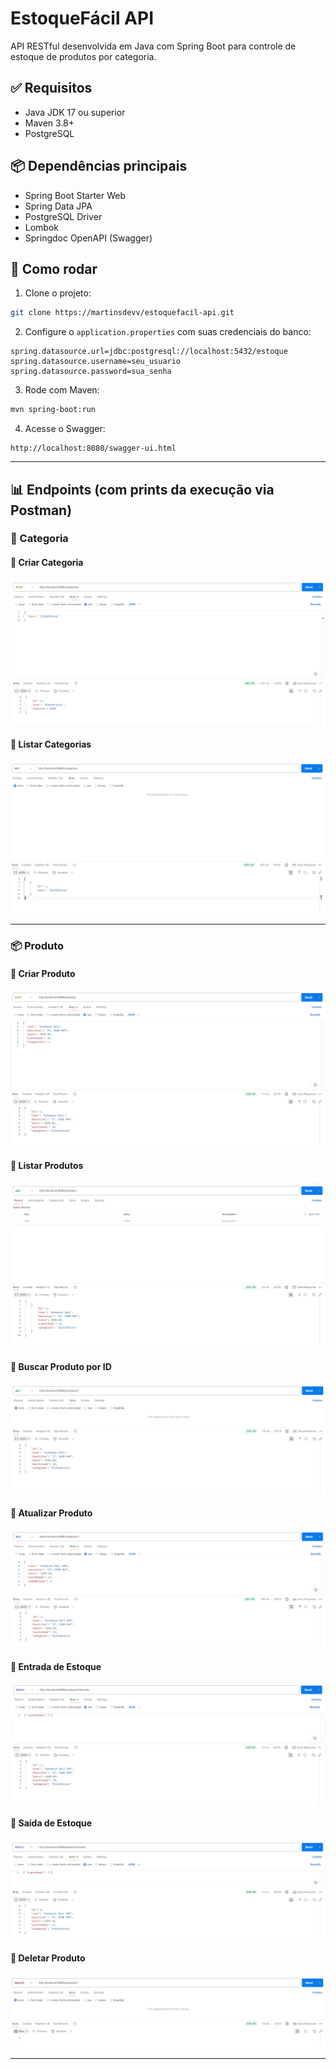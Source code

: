 # EstoqueFácil API

API RESTful desenvolvida em Java com Spring Boot para controle de estoque de produtos por categoria.

## ✅ Requisitos

- Java JDK 17 ou superior
- Maven 3.8+
- PostgreSQL

## 📦 Dependências principais

- Spring Boot Starter Web
- Spring Data JPA
- PostgreSQL Driver
- Lombok
- Springdoc OpenAPI (Swagger)

## 🚀 Como rodar

1. Clone o projeto:
```bash
git clone https://martinsdevv/estoquefacil-api.git
```

2. Configure o `application.properties` com suas credenciais do banco:

```properties
spring.datasource.url=jdbc:postgresql://localhost:5432/estoque
spring.datasource.username=seu_usuario
spring.datasource.password=sua_senha
```

3. Rode com Maven:
```bash
mvn spring-boot:run
```

4. Acesse o Swagger:
```
http://localhost:8080/swagger-ui.html
```

---

## 📊 Endpoints (com prints da execução via Postman)

### 📁 Categoria

#### 🔸 Criar Categoria
![criar-categoria](docs/criar-categoria.png)

#### 🔸 Listar Categorias
![listar-categoria](docs/listar-categoria.png)

---

### 📦 Produto

#### 🔸 Criar Produto
![criar-produto](docs/criar-produto.png)

#### 🔸 Listar Produtos
![listar-produto](docs/listar-produto.png)

#### 🔸 Buscar Produto por ID
![buscar-produto](docs/buscar-produto.png)

#### 🔸 Atualizar Produto
![atualizar-produto](docs/atualizar-produto.png)

#### 🔸 Entrada de Estoque
![entrada-estoque](docs/entrada-estoque.png)

#### 🔸 Saída de Estoque
![saida-estoque](docs/saida-estoque.png)

#### 🔸 Deletar Produto
![deletar-produto](docs/deletar-produto.png)

---
